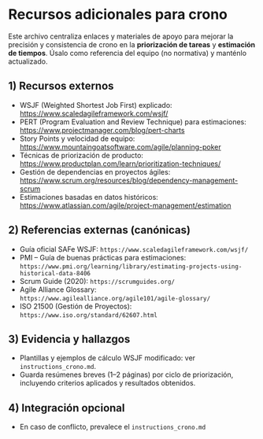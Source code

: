 # Recursos adicionales para crono

Este archivo centraliza enlaces y materiales de apoyo para mejorar la precisión y consistencia de crono en la **priorización de tareas** y **estimación de tiempos**. Úsalo como referencia del equipo (no normativa) y manténlo actualizado.

## 1) Recursos externos
- WSJF (Weighted Shortest Job First) explicado: <https://www.scaledagileframework.com/wsjf/>
- PERT (Program Evaluation and Review Technique) para estimaciones: <https://www.projectmanager.com/blog/pert-charts>
- Story Points y velocidad de equipo: <https://www.mountaingoatsoftware.com/agile/planning-poker>
- Técnicas de priorización de producto: <https://www.productplan.com/learn/prioritization-techniques/>
- Gestión de dependencias en proyectos ágiles: <https://www.scrum.org/resources/blog/dependency-management-scrum>
- Estimaciones basadas en datos históricos: <https://www.atlassian.com/agile/project-management/estimation>

## 2) Referencias externas (canónicas)
- Guía oficial SAFe WSJF: `https://www.scaledagileframework.com/wsjf/`
- PMI – Guía de buenas prácticas para estimaciones: `https://www.pmi.org/learning/library/estimating-projects-using-historical-data-8406`
- Scrum Guide (2020): `https://scrumguides.org/`
- Agile Alliance Glossary: `https://www.agilealliance.org/agile101/agile-glossary/`
- ISO 21500 (Gestión de Proyectos): `https://www.iso.org/standard/62607.html`

## 3) Evidencia y hallazgos
- Plantillas y ejemplos de cálculo WSJF modificado: ver `instructions_crono.md`.
- Guarda resúmenes breves (1–2 páginas) por ciclo de priorización, incluyendo criterios aplicados y resultados obtenidos.

## 4) Integración opcional
- En caso de conflicto, prevalece el `instructions_crono.md`